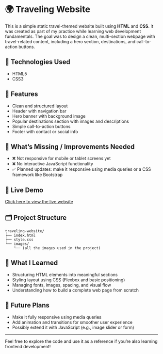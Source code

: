 # 🌍 Traveling Website

This is a simple static travel-themed website built using **HTML** and **CSS**. It was created as part of my practice while learning web development fundamentals. The goal was to design a clean, multi-section webpage with travel-related content, including a hero section, destinations, and call-to-action buttons.

## 🔧 Technologies Used

- HTML5  
- CSS3

## 📸 Features

- Clean and structured layout  
- Header with navigation bar  
- Hero banner with background image  
- Popular destinations section with images and descriptions  
- Simple call-to-action buttons  
- Footer with contact or social info

## 🚫 What’s Missing / Improvements Needed

- ❌ Not responsive for mobile or tablet screens yet  
- ❌ No interactive JavaScript functionality  
- ✅ Planned updates: make it responsive using media queries or a CSS framework like Bootstrap

## 🔗 Live Demo

[Click here to view the live website](https://yourusername.github.io/traveling-website)

## 🗂️ Project Structure

```
traveling-website/
├── index.html
├── style.css
└── images/
    └── (all the images used in the project)
```

## 📖 What I Learned

- Structuring HTML elements into meaningful sections  
- Styling layout using CSS (Flexbox and basic positioning)  
- Managing fonts, images, spacing, and visual flow  
- Understanding how to build a complete web page from scratch

## 🎯 Future Plans

- Make it fully responsive using media queries  
- Add animation and transitions for smoother user experience  
- Possibly extend it with JavaScript (e.g., image slider or form)

---

Feel free to explore the code and use it as a reference if you’re also learning frontend development!
